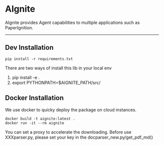 # AIgnite

AIgnite provides Agent capabilities to multiple applications such as PaperIgnition.

---

## Dev Installation

```
pip install -r requirements.txt
```
There are two ways of install this lib in your local env
1. pip install -e .
2. export PYTHONPATH=$AIGNITE_PATH/src/

## Docker Installation
We use docker to quicky deploy the package on cloud instances.
```
docker build -t aignite:latest .
docker run -it --rm aignite
```
You can set a proxy to accelerate the downloading.
Before use XXXparser.py, please set your key in the docparser_new.py/get_pdf_md()
